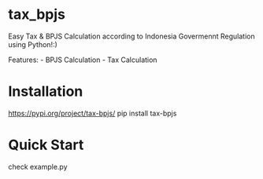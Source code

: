 # tax_bpjs
Easy Tax & BPJS Calculation according to Indonesia Govermennt Regulation using Python!:)

Features:
	- BPJS Calculation
	- Tax Calculation

# Installation
https://pypi.org/project/tax-bpjs/
pip install tax-bpjs

# Quick Start
check example.py
